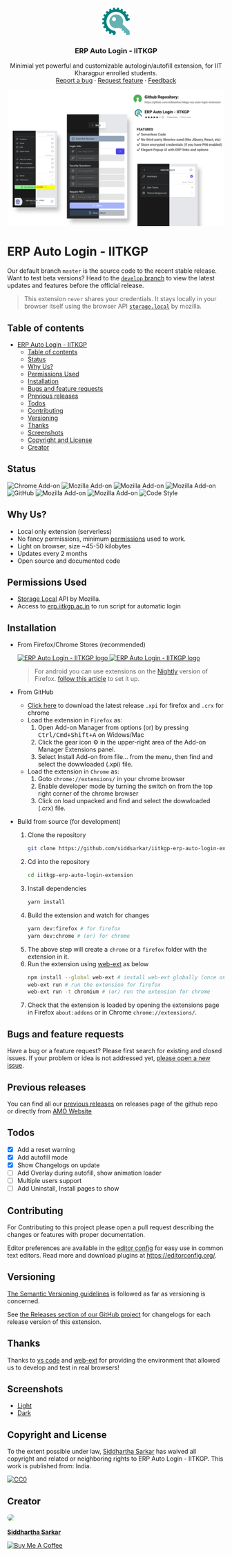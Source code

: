 <p align="center">
  <a href="https://addons.mozilla.org/en-US/firefox/addon/erp-auto-login-iitkgp/">
    <img src="./src/assets/images/ext_icon.png" alt="ERP Auto Login - IITKGP logo" width="64" height="64">
  </a>
</p>

<h3 align="center">ERP Auto Login - IITKGP</h3>

<p align="center">
  Minimial yet powerful and customizable autologin/autofill extension, for IIT Kharagpur enrolled students.
  <br>
  <a href="https://github.com/siddsarkar/iitkgp-erp-auto-login-extension/issues/new">Report a bug</a>
  ·
  <a href="https://github.com/siddsarkar/iitkgp-erp-auto-login-extension/issues/new">Request feature</a>
  ·
  <a href="https://addons.mozilla.org/en-US/firefox/addon/erp-auto-login-iitkgp/reviews">Feedback</a>
</p>

![Cover](/screenshots/cover_new.png)

# ERP Auto Login - IITKGP

Our default branch `master` is the source code to the recent stable release. Want to test beta versions? Head to the [`develop` branch](https://github.com/siddsarkar/iitkgp-erp-auto-login-extension/tree/develop) to view the latest updates and features before the official release.

> This extension `never` shares your credentials. It stays locally in your browser itself using the browser API [`storage.local`](https://developer.mozilla.org/en-US/Add-ons/WebExtensions/API/storage/local) by mozilla.

## Table of contents

- [ERP Auto Login - IITKGP](#erp-auto-login---iitkgp)
  - [Table of contents](#table-of-contents)
  - [Status](#status)
  - [Why Us?](#why-us)
  - [Permissions Used](#permissions-used)
  - [Installation](#installation)
  - [Bugs and feature requests](#bugs-and-feature-requests)
  - [Previous releases](#previous-releases)
  - [Todos](#todos)
  - [Contributing](#contributing)
  - [Versioning](#versioning)
  - [Thanks](#thanks)
  - [Screenshots](#screenshots)
  - [Copyright and License](#copyright-and-license)
  - [Creator](#creator)

## Status

![Chrome Add-on](https://img.shields.io/chrome-web-store/users/hianmedhblomknonbbmalncjjffdligl?label=chrome-users)
![Mozilla Add-on](https://img.shields.io/amo/v/%7Bfa21e38a-41b3-4891-8f6b-8ba837e2df65%7D)
![Mozilla Add-on](https://img.shields.io/amo/users/%7Bfa21e38a-41b3-4891-8f6b-8ba837e2df65%7D?label=mozilla-users)
![Mozilla Add-on](https://img.shields.io/amo/dw/%7Bfa21e38a-41b3-4891-8f6b-8ba837e2df65%7D)
![GitHub](https://img.shields.io/github/license/siddsarkar/iitkgp-erp-auto-login-extension)
![Mozilla Add-on](https://img.shields.io/amo/rating/%7Bfa21e38a-41b3-4891-8f6b-8ba837e2df65%7D)
![Mozilla Add-on](https://img.shields.io/amo/stars/%7Bfa21e38a-41b3-4891-8f6b-8ba837e2df65%7D)
![Code Style](https://img.shields.io/badge/code%20style-prettier-ff69b4)

## Why Us?

- Local only extension (serverless)
- No fancy permissions, minimum [permissions](#permissions-used) used to work.
- Light on browser, size ~45-50 kilobytes
- Updates every 2 months
- Open source and documented code

## Permissions Used

- [Storage Local](https://developer.mozilla.org/en-US/Add-ons/WebExtensions/API/storage/local) API by Mozilla.
- Access to [erp.iitkgp.ac.in](https://erp.iitkgp.ac.in) to run script for automatic login

## Installation

- From Firefox/Chrome Stores (recommended)
  <p align="left">
      <a href="https://addons.mozilla.org/en-US/firefox/addon/erp-auto-login-iitkgp/">
          <img src="https://blog.mozilla.org/addons/files/2020/04/get-the-addon-fx-apr-2020.svg" alt="ERP Auto Login - IITKGP logo" height="58">
      </a>
      <a href="https://chrome.google.com/webstore/detail/erp-auto-login-iitkgp/hianmedhblomknonbbmalncjjffdligl">
          <img src="https://storage.googleapis.com/web-dev-uploads/image/WlD8wC6g8khYWPJUsQceQkhXSlv1/UV4C4ybeBTsZt43U4xis.png" alt="ERP Auto Login - IITKGP logo">
      </a>
  </p>

  > For android you can use extensions on the [Nightly](https://play.google.com/store/apps/details?id=org.mozilla.fenix&hl=en&gl=US) version of Firefox. [follow this article](https://blog.mozilla.org/addons/2020/09/29/expanded-extension-support-in-firefox-for-android-nightly/) to set it up.

- From GitHub

  - [Click here](https://github.com/siddsarkar/iitkgp-erp-auto-login-extension/releases) to download the latest release `.xpi` for firefox and `.crx` for chrome
  - Load the extension in `Firefox` as:
    1. Open Add-on Manager from options (or) by pressing <kbd>Ctrl/Cmd+Shift+A</kbd> on Widows/Mac
    2. Click the gear icon ⚙️ in the upper-right area of the Add-on Manager Extensions panel.
    3. Select Install Add-on from file... from the menu, then find and select the dowwloaded (.xpi) file.
  - Load the extension in `Chrome` as:
    1. Goto `chrome://extensions/` in your chrome browser
    2. Enable developer mode by turning the switch on from the top right corner of the chrome browser
    3. Click on load unpacked and find and select the dowwloaded (.crx) file.

- Build from source (for development)

  1. Clone the repository
     ```bash
     git clone https://github.com/siddsarkar/iitkgp-erp-auto-login-extension.git
     ```
  2. Cd into the repository
     ```bash
     cd iitkgp-erp-auto-login-extension
     ```
  3. Install dependencies
     ```bash
     yarn install
     ```
  4. Build the extension and watch for changes
     ```bash
     yarn dev:firefox # for firefox
     yarn dev:chrome # (or) for chrome
     ```
  5. The above step will create a `chrome` or a `firefox` folder with the extension in it.
  6. Run the extension using [web-ext](https://extensionworkshop.com/documentation/develop/getting-started-with-web-ext/) as below
     ```bash
     npm install --global web-ext # install web-ext globally (once only)
     web-ext run # run the extension for firefox
     web-ext run -t chromium # (or) run the extension for chrome
     ```
  7. Check that the extension is loaded by opening the extensions page in Firefox `about:addons` or in Chrome `chrome://extensions/`.

## Bugs and feature requests

Have a bug or a feature request? Please first search for existing and closed issues. If your problem or idea is not addressed yet, [please open a new issue](https://github.com/siddsarkar/iitkgp-erp-auto-login-extension/issues/new).

## Previous releases

You can find all our [previous releases](https://github.com/siddsarkar/iitkgp-erp-auto-login-extension/releases) on releases page of the github repo or directly from [AMO Website](https://addons.mozilla.org/en-US/firefox/addon/erp-auto-login-iitkgp/versions/)

## Todos

- [x] Add a reset warning
- [x] Add autofill mode
- [x] Show Changelogs on update
- [ ] Add Overlay during autofill, show animation loader
- [ ] Multiple users support
- [ ] Add Uninstall, Install pages to show

## Contributing

For Contributing to this project please open a pull request describing the changes or features with proper documentation.

Editor preferences are available in the [editor config](https://github.com/siddsarkar/iitkgp-erp-auto-login-extension/blob/master/.editorconfig) for easy use in common text editors. Read more and download plugins at <https://editorconfig.org/>.

## Versioning

[The Semantic Versioning guidelines](https://semver.org/) is followed as far as versioning is concerned.

See [the Releases section of our GitHub project](https://github.com/siddsarkar/iitkgp-erp-auto-login-extension/releases) for changelogs for each release version of this extension.

## Thanks

Thanks to [vs code](https://code.visualstudio.com/) and [web-ext](https://www.npmjs.com/package/web-ext) for providing the environment that allowed us to develop and test in real browsers!

## Screenshots

- [Light](/screenshots/v4_light.png)
- [Dark](/screenshots/v4_dark.png)

## Copyright and License

To the extent possible under law, [Siddhartha Sarkar](https://github.com/siddsarkar/iitkgp-erp-auto-login-extension) has waived all copyright and related or neighboring rights to ERP Auto Login - IITKGP. This work is published from: India.

[![CC0](https://mirrors.creativecommons.org/presskit/buttons/88x31/svg/cc-zero.svg)](http://creativecommons.org/publicdomain/zero/1.0/)

## Creator

<img src="https://siddsarkar.github.io/assets/images/profile.jpg" style="height: 60px !important; border-radius: 50%;">

[**Siddhartha Sarkar**](https://siddsarkar.github.io)

[![Buy Me A Coffee](https://img.shields.io/badge/%E2%98%95-buymeacofee-yellow)](https://www.buymeacoffee.com/siddsarkar)
